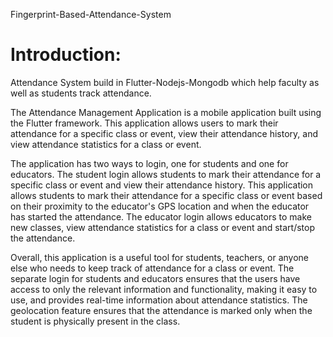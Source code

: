 Fingerprint-Based-Attendance-System

# Introduction:

Attendance System build in Flutter-Nodejs-Mongodb which help faculty as well as students track attendance.

The Attendance Management Application is a mobile application built using the Flutter framework. This application allows users to mark their attendance for a specific class or event, view their attendance history, and view attendance statistics for a class or event.

The application has two ways to login, one for students and one for educators. The student login allows students to mark their attendance for a specific class or event and view their attendance history. This application allows students to mark their attendance for a specific class or event based on their proximity to the educator's GPS location and when the educator has started the attendance. The educator login allows educators to make new classes, view attendance statistics for a class or event and start/stop the attendance.

Overall, this application is a useful tool for students, teachers, or anyone else who needs to keep track of attendance for a class or event. The separate login for students and educators ensures that the users have access to only the relevant information and functionality, making it easy to use, and provides real-time information about attendance statistics. The geolocation feature ensures that the attendance is marked only when the student is physically present in the class.
